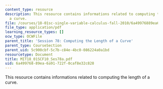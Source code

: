```yaml
---
content_type: resource
description: This resource contains informations related to computing the length of
  a curve.
file: /courses/18-01sc-single-variable-calculus-fall-2010/6a49976889ea6a91722f0caf8e32c828_MIT18_01SCF10_Ses78a.pdf
file_type: application/pdf
learning_resource_types: []
ocw_type: OCWFile
parent_title: 'Session 78: Computing the Length of a Curve'
parent_type: CourseSection
parent_uid: 5c900cbf-5c7b-c84e-4bc0-086224a0a1bd
resourcetype: Document
title: MIT18_01SCF10_Ses78a.pdf
uid: 6a499768-89ea-6a91-722f-0caf8e32c828
---
```

This resource contains informations related to computing the length of a curve.

